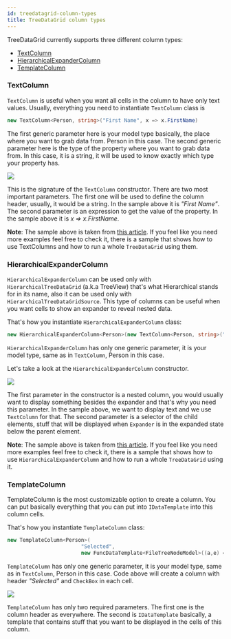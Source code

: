 ```yaml
---
id: treedatagrid-column-types
title: TreeDataGrid column types
---
```


TreeDataGrid currently supports three different column types:

* [TextColumn](https://github.com/AvaloniaUI/Avalonia.Controls.TreeDataGrid/blob/master/src/Avalonia.Controls.TreeDataGrid/Models/TreeDataGrid/TextColumn.cs)
* [HierarchicalExpanderColumn](https://github.com/AvaloniaUI/Avalonia.Controls.TreeDataGrid/blob/master/src/Avalonia.Controls.TreeDataGrid/Models/TreeDataGrid/HierarchicalExpanderColumn.cs)
* [TemplateColumn](https://github.com/AvaloniaUI/Avalonia.Controls.TreeDataGrid/blob/master/src/Avalonia.Controls.TreeDataGrid/Models/TreeDataGrid/TemplateColumn.cs)

### TextColumn

`TextColumn` is useful when you want all cells in the column to have only text values. Usually, everything you need to instantiate `TextColumn` class is

```csharp
new TextColumn<Person, string>("First Name", x => x.FirstName)
```

The first generic parameter here is your model type basically, the place where you want to grab data from. Person in this case. The second generic parameter here is the type of the property where you want to grab data from. In this case, it is a string, it will be used to know exactly which type your property has.

![](https://user-images.githubusercontent.com/53405089/157456551-dd394781-903a-4c7b-8874-e631e21534a1.png)

This is the signature of the `TextColumn` constructor. There are two most important parameters. The first one will be used to define the column header, usually, it would be a string. In the sample above it is _"First Name"_. The second parameter is an expression to get the value of the property. In the sample above it is _x => x.FirstName_.

**Note**:
The sample above is taken from [this article](https://github.com/AvaloniaUI/Avalonia.Controls.TreeDataGrid/blob/master/docs/get-started-flat.md). If you feel like you need more examples feel free to check it, there is a sample that shows how to use TextColumns and how to run a whole `TreeDataGrid` using them.

### HierarchicalExpanderColumn

`HierarchicalExpanderColumn` can be used only with `HierarchicalTreeDataGrid` (a.k.a TreeView) that's what Hierarchical stands for in its name, also it can be used only with `HierarchicalTreeDataGridSource`. This type of columns can be useful when you want cells to show an expander to reveal nested data.

That's how you instantiate `HierarchicalExpanderColumn` class:

```csharp
new HierarchicalExpanderColumn<Person>(new TextColumn<Person, string>("First Name", x => x.FirstName), x => x.Children)
```

`HierarchicalExpanderColumn` has only one generic parameter, it is your model type, same as in `TextColumn`, Person in this case.

Let's take a look at the `HierarchicalExpanderColumn` constructor.

![](https://user-images.githubusercontent.com/53405089/157536079-fd14f1ed-0a7d-438a-abba-fd56766709a9.png)

The first parameter in the constructor is a nested column, you would usually want to display something besides the expander and that's why you need this parameter. In the sample above, we want to display text and we use `TextColumn` for that. The second parameter is a selector of the child elements, stuff that will be displayed when `Expander` is in the expanded state below the parent element.

**Note**:
The sample above is taken from [this article](https://github.com/AvaloniaUI/Avalonia.Controls.TreeDataGrid/blob/master/docs/get-started-hierarchical.md). If you feel like you need more examples feel free to check it, there is a sample that shows how to use `HierarchicalExpanderColumn` and how to run a whole `TreeDataGrid` using it.

### TemplateColumn

TemplateColumn is the most customizable option to create a column. You can put basically everything that you can put into `IDataTemplate` into this column cells.

That's how you instantiate `TemplateColumn` class:

```csharp
new TemplateColumn<Person>(
                        "Selected",
                        new FuncDataTemplate<FileTreeNodeModel>((a,e) => new CheckBox()))
```

`TemplateColumn` has only one generic parameter, it is your model type, same as in `TextColumn`, Person in this case. Code above will create a column with header _"Selected"_ and `CheckBox` in each cell.

![](https://user-images.githubusercontent.com/53405089/157664231-8653bce9-f8d6-4fbc-8e78-e3ff93f1ace2.png)

`TemplateColumn` has only two required parameters. The first one is the column header as everywhere. The second is `IDataTemplate` basically, a template that contains stuff that you want to be displayed in the cells of this column.